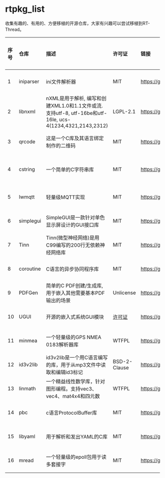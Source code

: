# rtpkg_list
收集有趣的、有用的、方便移植的开源仓库，大家有兴趣可以尝试移植到RT-Thread。

| 序号 | 仓库 | 描述 | 许可证 | 链接 | 移植负责人 | 移植情况 |  
| :--- | :--- | :--- | :--- | :--- | :--- | :--- |
| 1 | iniparser | ini文件解析器 | MIT | https://github.com/ndevilla/iniparser | 暂无 | 待移植 | 
| 2 | libnxml | nXML是用于解析, 编写和创建XML1.0和1.1文件或流. 支持utf-8, utf-16be和utf-16le, ucs-4(1234,4321,2143,2312) | LGPL-2.1 | https://github.com/bakulf/libnxml | 暂无 | 待移植 |
| 3 | qrcode | 这是一个C库及其语言绑定制作的二维码 | MIT | https://github.com/rsky/qrcode/tree/master/libqr | 暂无 | 待移植 | 
| 4 | cstring | 一个简单的C字符串库 | MIT | https://github.com/cloudwu/cstring | liu2guang | 完成移植 | 
| 5 | lwmqtt | 轻量级MQTT实现 | MIT | https://github.com/256dpi/lwmqtt | 暂无 | 待移植 | 
| 6 | simplegui | SimpleGUI是一款针对单色显示屏设计的GUI接口库 | MIT | https://gitee.com/Polarix/simplegui | 暂无 | 待移植 | 
| 7 | Tinn | Tinn(微型神经网络)是用C99编写的200行无依赖神经网络库 | MIT | https://github.com/glouw/tinn | 暂无 | 待移植 | 
| 8 | coroutine | C语言的异步协同程序库 | MIT | https://github.com/cloudwu/coroutine | 暂无 | 待移植 |
| 9 | PDFGen | 简单的C PDF创建/生成库, 用于嵌入其他需要基本PDF输出的场景 | Unlicense | https://github.com/AndreRenaud/PDFGen | 暂无 | 待移植 |
| 10 | UGUI | 开源的嵌入式系统GUI模块 | [许可证](https://github.com/achimdoebler/UGUI/blob/master/LICENSE.md "链接") | https://github.com/achimdoebler/UGUI | 暂无 | 待移植 |
| 11 | minmea | 一个轻量级的GPS NMEA 0183解析器库 | WTFPL | https://github.com/kosma/minmea | 暂无 | 待移植 |
| 12 | id3v2lib | id3v2lib是一个用C语言编写的库，用于从mp3文件中读取和编辑id3标记 | BSD-2-Clause | https://github.com/larsbs/id3v2lib | 暂无 | 待移植 |
| 13 | linmath | 一个精益线性数学库，针对图形编程。支持vec3、vec4、mat4x4和四元数 | WTFPL | https://github.com/datenwolf/linmath.h | 暂无 | 待移植 |
| 14 | pbc | c语言ProtocolBuffer库 | MIT | https://github.com/cloudwu/pbc | 暂无 | 待移植 |
| 15 | libyaml | 用于解析和发出YAML的C库 | MIT | https://github.com/yaml/libyaml | 暂无 | 待移植 |
| 16 | mread | 一个轻量级的epoll包用于读多套接字 | MIT | https://github.com/cloudwu/mread | 暂无 | 待移植 |

